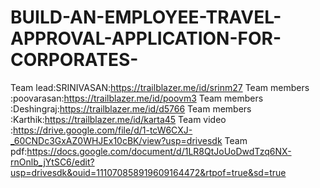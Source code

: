 # BUILD-AN-EMPLOYEE-TRAVEL-APPROVAL-APPLICATION-FOR-CORPORATES-
Team lead:SRINIVASAN:https://trailblazer.me/id/srinm27
Team members :poovarasan:https://trailblazer.me/id/poovm3
Team members :Deshingraj:https://trailblazer.me/id/d5766
Team members :Karthik:https://trailblazer.me/id/karta45
Team video :https://drive.google.com/file/d/1-tcW6CXJ-_60CNDc3GxAZ0WHJEx10cBK/view?usp=drivesdk
Team pdf:https://docs.google.com/document/d/1LR8QtJoUoDwdTzq6NX-rnOnlb_jYtSC6/edit?usp=drivesdk&ouid=111070858919609164472&rtpof=true&sd=true
